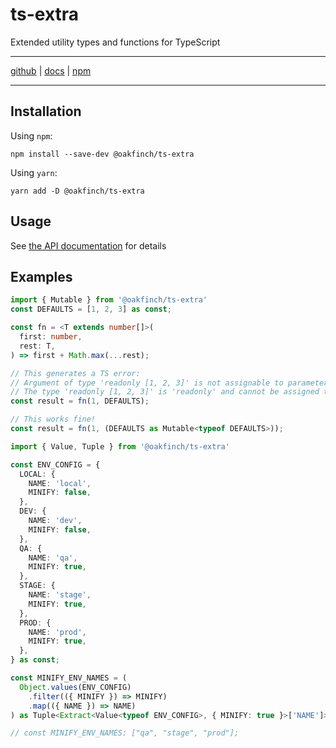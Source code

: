 # ts-extra
Extended utility types and functions for TypeScript

------

[github](https://github.com/natevolker/ts-extra) | [docs](https://natevolker.github.io/ts-extra/modules.html) | [npm](https://www.npmjs.com/package/@oakfinch/ts-extra)

------

## Installation

Using `npm`:

```
npm install --save-dev @oakfinch/ts-extra
```

Using `yarn`:

```
yarn add -D @oakfinch/ts-extra
```

## Usage

See [the API documentation](https://natevolker.github.io/ts-extra/modules.html) for details

## Examples

```TypeScript
import { Mutable } from '@oakfinch/ts-extra'
const DEFAULTS = [1, 2, 3] as const;

const fn = <T extends number[]>(
  first: number,
  rest: T,
) => first + Math.max(...rest);

// This generates a TS error:
// Argument of type 'readonly [1, 2, 3]' is not assignable to parameter of type 'number[]'.
// The type 'readonly [1, 2, 3]' is 'readonly' and cannot be assigned to the mutable type 'number[]'.
const result = fn(1, DEFAULTS);

// This works fine!
const result = fn(1, (DEFAULTS as Mutable<typeof DEFAULTS>));
```

```TypeScript
import { Value, Tuple } from '@oakfinch/ts-extra'

const ENV_CONFIG = {
  LOCAL: {
    NAME: 'local',
    MINIFY: false,
  },
  DEV: {
    NAME: 'dev',
    MINIFY: false,
  },
  QA: {
    NAME: 'qa',
    MINIFY: true,
  },
  STAGE: {
    NAME: 'stage',
    MINIFY: true,
  },
  PROD: {
    NAME: 'prod',
    MINIFY: true,
  },
} as const;

const MINIFY_ENV_NAMES = (
  Object.values(ENV_CONFIG)
    .filter(({ MINIFY }) => MINIFY)
    .map(({ NAME }) => NAME)
) as Tuple<Extract<Value<typeof ENV_CONFIG>, { MINIFY: true }>['NAME']>;

// const MINIFY_ENV_NAMES: ["qa", "stage", "prod"];
```


